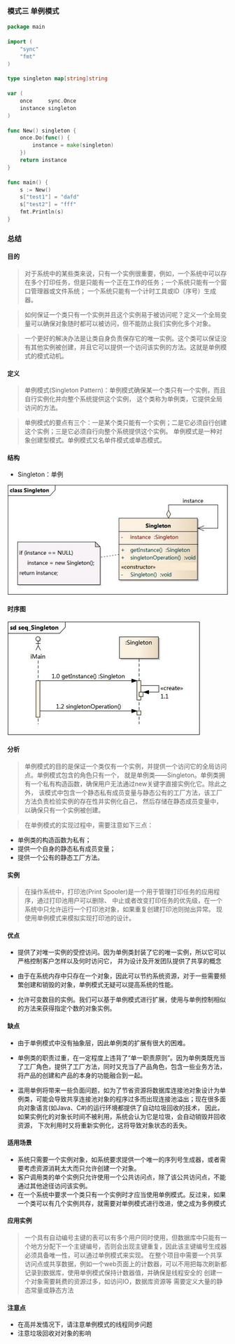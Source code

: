 ### 模式三 单例模式
```go
package main

import (
	"sync"
	"fmt"
)

type singleton map[string]string

var (
	once     sync.Once
	instance singleton
)

func New() singleton {
	once.Do(func() {
		instance = make(singleton)
	})
	return instance
}

func main() {
	s := New()
	s["test1"] = "dafd"
	s["test2"] = "fff"
	fmt.Println(s)
}
```

### 总结

#### 目的

>对于系统中的某些类来说，只有一个实例很重要，例如，一个系统中可以存在多个打印任务，但是只能有一个正在工作的任务；一个系统只能有一个窗口管理器或文件系统；
一个系统只能有一个计时工具或ID（序号）生成器。
 
>如何保证一个类只有一个实例并且这个实例易于被访问呢？定义一个全局变量可以确保对象随时都可以被访问，但不能防止我们实例化多个对象。
 
> 一个更好的解决办法是让类自身负责保存它的唯一实例。这个类可以保证没有其他实例被创建，并且它可以提供一个访问该实例的方法。这就是单例模式的模式动机。

#### 定义

>单例模式(Singleton Pattern)：单例模式确保某一个类只有一个实例，而且自行实例化并向整个系统提供这个实例，
这个类称为单例类，它提供全局访问的方法。
 
>单例模式的要点有三个：一是某个类只能有一个实例；二是它必须自行创建这个实例；三是它必须自行向整个系统提供这个实例。
单例模式是一种对象创建型模式。单例模式又名单件模式或单态模式。

#### 结构

* Singleton：单例

![](https://github.com/developersPHP/design-patterns-go/blob/master/images/Singleton.jpg)

#### 时序图

![](https://github.com/developersPHP/design-patterns-go/blob/master/images/seq_Singleton.jpg)

#### 分析

>单例模式的目的是保证一个类仅有一个实例，并提供一个访问它的全局访问点。单例模式包含的角色只有一个，
就是单例类——Singleton。单例类拥有一个私有构造函数，确保用户无法通过new关键字直接实例化它。除此之外，
该模式中包含一个静态私有成员变量与静态公有的工厂方法，该工厂方法负责检验实例的存在性并实例化自己，
然后存储在静态成员变量中，以确保只有一个实例被创建。

>在单例模式的实现过程中，需要注意如下三点：

* 单例类的构造函数为私有；
* 提供一个自身的静态私有成员变量；
* 提供一个公有的静态工厂方法。

#### 实例
>在操作系统中，打印池(Print Spooler)是一个用于管理打印任务的应用程序，通过打印池用户可以删除、
中止或者改变打印任务的优先级，在一个系统中只允许运行一个打印池对象，如果重复创建打印池则抛出异常。
现使用单例模式来模拟实现打印池的设计。

#### 优点

* 提供了对唯一实例的受控访问。因为单例类封装了它的唯一实例，所以它可以严格控制客户怎样以及何时访问它，
并为设计及开发团队提供了共享的概念

* 由于在系统内存中只存在一个对象，因此可以节约系统资源，对于一些需要频繁创建和销毁的对象，单例模式无疑可以提高系统的性能。
* 允许可变数目的实例。我们可以基于单例模式进行扩展，使用与单例控制相似的方法来获得指定个数的对象实例。

#### 缺点
* 由于单例模式中没有抽象层，因此单例类的扩展有很大的困难。
* 单例类的职责过重，在一定程度上违背了“单一职责原则”。因为单例类既充当了工厂角色，提供了工厂方法，同时又充当了产品角色，包含一些业务方法，
将产品的创建和产品的本身的功能融合到一起。

* 滥用单例将带来一些负面问题，如为了节省资源将数据库连接池对象设计为单例类，可能会导致共享连接池对象的程序过多而出现连接池溢出；现在很多面向对象语言(如Java、C#)的运行环境都提供了自动垃圾回收的技术，
因此，如果实例化的对象长时间不被利用，系统会认为它是垃圾，会自动销毁并回收资源，
下次利用时又将重新实例化，这将导致对象状态的丢失。

#### 适用场景

* 系统只需要一个实例对象，如系统要求提供一个唯一的序列号生成器，或者需要考虑资源消耗太大而只允许创建一个对象。
* 客户调用类的单个实例只允许使用一个公共访问点，除了该公共访问点，不能通过其他途径访问该实例。
* 在一个系统中要求一个类只有一个实例时才应当使用单例模式。反过来，如果一个类可以有几个实例共存，就需要对单例模式进行改进，使之成为多例模式

#### 应用实例

>一个具有自动编号主键的表可以有多个用户同时使用，但数据库中只能有一个地方分配下一个主键编号，否则会出现主键重复，因此该主键编号生成器必须具备唯一性，可以通过单例模式来实现。
>在整个项目中需要一个共享访问点或共享数据，例如一个web页面上的计数器，可以不用把每次刷新都记录到数据库，使用单例模式保持计数器值，并确保是线程安全的
>创建一个对象需要耗费的资源过多，如访问IO，数据库资源等
>需要定义大量的静态常量或静态方法
#### 注意点
* 在高并发情况下，请注意单例模式的线程同步问题
* 注意垃圾回收对对象的影响





